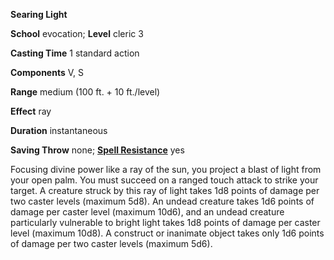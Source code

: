  **Searing Light**

**School** evocation; **Level** cleric 3

**Casting Time** 1 standard action

**Components** V, S

**Range** medium (100 ft. + 10 ft./level)

**Effect** ray

**Duration** instantaneous

**Saving Throw** none; **[Spell Resistance](../glossary.md#_spell-resistance)** yes

Focusing divine power like a ray of the sun, you project a blast of light from your open palm. You must succeed on a ranged touch attack to strike your target. A creature struck by this ray of light takes 1d8 points of damage per two caster levels (maximum 5d8). An undead creature takes 1d6 points of damage per caster level (maximum 10d6), and an undead creature particularly vulnerable to bright light takes 1d8 points of damage per caster level (maximum 10d8). A construct or inanimate object takes only 1d6 points of damage per two caster levels (maximum 5d6).

